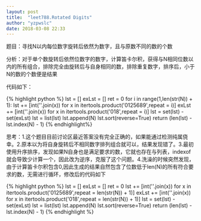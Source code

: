 ```yaml
---
layout: post
title:  "leet788.Rotated Digits"
author: "yzpwslc"
date: 2018-03-08 22:33
---
```


<p>题目：寻找N以内每位数字旋转后依然为数字，且与原数不同的数的个数</p>
<p>分析：对于单个数旋转后依然位数字的数字，计算笛卡尔积，获得与N相同位数以内的所有组合，排除完全由旋转后与自身相同的数，排除重复数字，排序后，小于N的数的个数便是结果</p>
<p>代码如下：</p>
{% highlight python %}
        lst = []
        exLst = []
        ret = 0
        for i in range(1,len(str(N)) + 1):
            lst += [int(''.join(x)) for x in itertools.product('0125689',repeat = i)]
            exLst += [int(''.join(x)) for x in itertools.product('018',repeat = i)]
        lst = set(lst) - set(exLst)
        lst = list(lst)
        lst.append(N)
        lst.sort(reverse=True)
        return  (len(lst) - lst.index(N) - 1)
{% endhighlight%}
<p>思考：1.这个题目目前讨论区最近答案没有完全正确的，如果能通过检测纯属侥幸。2.原本以为将自身旋转后不相同数字排列组合就可以，结果发现错了。3.最初使用升序排序，发现如果N自身也是满足要求的数，它就也存在与列表，indexof就会导致少计算一个，因此改为逆序，克服了这个问题。4.洗澡的时候突然发现，由于计算笛卡尔积包含0,因此生成的结果自然包含了位数低于len(N)的所有符合要求的数，无需进行循环，修改后的代码如下</p>
{% highlight python %}
        lst = []
        exLst = []
        ret = 0
        lst += [int(''.join(x)) for x in itertools.product('0125689',repeat = len(str(N)) + 1)]
        exLst += [int(''.join(x)) for x in itertools.product('018',repeat = len(str(N)) + 1)]
        lst = set(lst) - set(exLst)
        lst = list(lst)
        lst.append(N)
        lst.sort(reverse=True)
        return  (len(lst) - lst.index(N) - 1)
{% endhighlight %}
